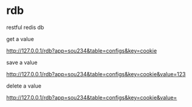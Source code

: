 rdb
===

restful redis db

get a value

http://127.0.0.1/rdb?app=sou234&table=configs&key=cookie

save a value

http://127.0.0.1/rdb?app=sou234&table=configs&key=cookie&value=123

delete a value

http://127.0.0.1/rdb?app=sou234&table=configs&key=cookie&value=
